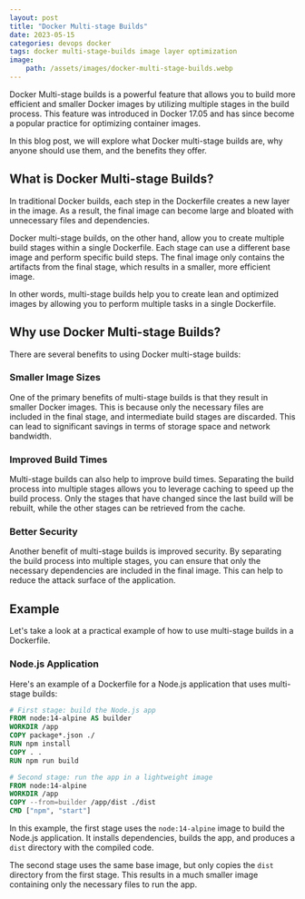 ```yaml
---
layout: post
title: "Docker Multi-stage Builds"
date: 2023-05-15
categories: devops docker
tags: docker multi-stage-builds image layer optimization
image:
    path: /assets/images/docker-multi-stage-builds.webp
---
```


Docker Multi-stage builds is a powerful feature that allows you to build more efficient and smaller Docker images by utilizing multiple stages in the build process. This feature was introduced in Docker 17.05 and has since become a popular practice for optimizing container images.

In this blog post, we will explore what Docker multi-stage builds are, why anyone should use them, and the benefits they offer.

## What is Docker Multi-stage Builds?

In traditional Docker builds, each step in the Dockerfile creates a new layer in the image. As a result, the final image can become large and bloated with unnecessary files and dependencies.

Docker multi-stage builds, on the other hand, allow you to create multiple build stages within a single Dockerfile. Each stage can use a different base image and perform specific build steps. The final image only contains the artifacts from the final stage, which results in a smaller, more efficient image.

In other words, multi-stage builds help you to create lean and optimized images by allowing you to perform multiple tasks in a single Dockerfile.

## Why use Docker Multi-stage Builds?

There are several benefits to using Docker multi-stage builds:

### Smaller Image Sizes

One of the primary benefits of multi-stage builds is that they result in smaller Docker images. This is because only the necessary files are included in the final stage, and intermediate build stages are discarded. This can lead to significant savings in terms of storage space and network bandwidth.

### Improved Build Times

Multi-stage builds can also help to improve build times. Separating the build process into multiple stages allows you to leverage caching to speed up the build process. Only the stages that have changed since the last build will be rebuilt, while the other stages can be retrieved from the cache.

### Better Security

Another benefit of multi-stage builds is improved security. By separating the build process into multiple stages, you can ensure that only the necessary dependencies are included in the final image. This can help to reduce the attack surface of the application.

## Example

Let's take a look at a practical example of how to use multi-stage builds in a Dockerfile.

### Node.js Application

Here's an example of a Dockerfile for a Node.js application that uses multi-stage builds:

```Dockerfile
# First stage: build the Node.js app
FROM node:14-alpine AS builder
WORKDIR /app
COPY package*.json ./
RUN npm install
COPY . .
RUN npm run build

# Second stage: run the app in a lightweight image
FROM node:14-alpine
WORKDIR /app
COPY --from=builder /app/dist ./dist
CMD ["npm", "start"]
```

In this example, the first stage uses the `node:14-alpine` image to build the Node.js application. It installs dependencies, builds the app, and produces a `dist` directory with the compiled code.

The second stage uses the same base image, but only copies the `dist` directory from the first stage. This results in a much smaller image containing only the necessary files to run the app.
